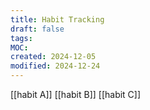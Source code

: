 ```yaml
---
title: Habit Tracking
draft: false
tags: 
MOC: 
created: 2024-12-05
modified: 2024-12-24
---
```


[[habit A]]
[[habit B]]
[[habit C]]
